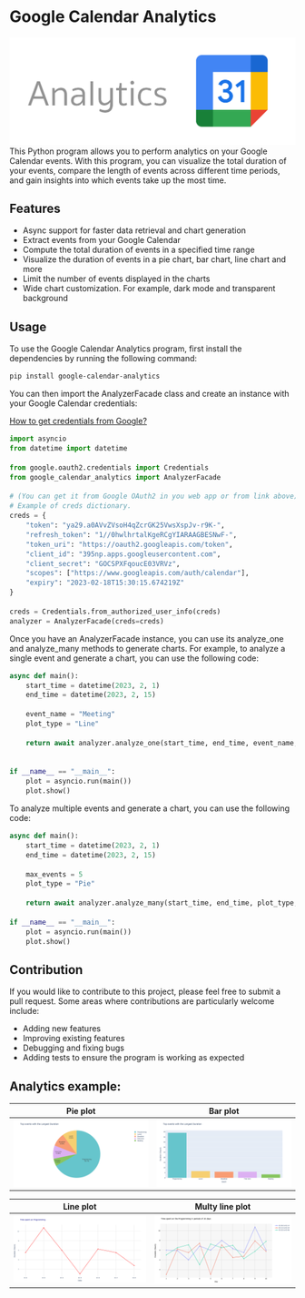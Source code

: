 # Google Calendar Analytics

![img](https://github.com/Berupor/Calendar-Analytics/blob/master/examples/Logo.png?raw=true)
This Python program allows you to perform analytics on your Google Calendar events. With this program, you can visualize
the total duration of your events, compare the length of events across different time periods, and gain insights into
which events take up the most time.

## Features

- Async support for faster data retrieval and chart generation
- Extract events from your Google Calendar
- Compute the total duration of events in a specified time range
- Visualize the duration of events in a pie chart, bar chart, line chart and more
- Limit the number of events displayed in the charts
- Wide chart customization. For example, dark mode and transparent background

## Usage

To use the Google Calendar Analytics program, first install the dependencies by running the following command:

```bash
pip install google-calendar-analytics
```

You can then import the AnalyzerFacade class and create an instance with your Google Calendar credentials:

[How to get credentials from Google?](https://developers.google.com/calendar/api/quickstart/python)
```python
import asyncio
from datetime import datetime

from google.oauth2.credentials import Credentials
from google_calendar_analytics import AnalyzerFacade

# (You can get it from Google OAuth2 in you web app or from link above)
# Example of creds dictionary. 
creds = {
    "token": "ya29.a0AVvZVsoH4qZcrGK25VwsXspJv-r9K-",
    "refresh_token": "1//0hwlhrtalKgeRCgYIARAAGBESNwF-",
    "token_uri": "https://oauth2.googleapis.com/token",
    "client_id": "395np.apps.googleusercontent.com",
    "client_secret": "GOCSPXFqoucE03VRVz",
    "scopes": ["https://www.googleapis.com/auth/calendar"],
    "expiry": "2023-02-18T15:30:15.674219Z"
}

creds = Credentials.from_authorized_user_info(creds)
analyzer = AnalyzerFacade(creds=creds)
```

Once you have an AnalyzerFacade instance, you can use its analyze_one and analyze_many methods to generate charts. For
example, to analyze a single event and generate a chart, you can use the following code:

```python
async def main():
    start_time = datetime(2023, 2, 1)
    end_time = datetime(2023, 2, 15)

    event_name = "Meeting"
    plot_type = "Line"
    
    return await analyzer.analyze_one(start_time, end_time, event_name, plot_type)


if __name__ == "__main__":
    plot = asyncio.run(main())
    plot.show()
```

To analyze multiple events and generate a chart, you can use the following code:

```python
async def main():
    start_time = datetime(2023, 2, 1)
    end_time = datetime(2023, 2, 15)

    max_events = 5
    plot_type = "Pie"
    
    return await analyzer.analyze_many(start_time, end_time, plot_type, max_events)

if __name__ == "__main__":
    plot = asyncio.run(main())
    plot.show()
```

## Contribution

If you would like to contribute to this project, please feel free to submit a pull request. Some areas where
contributions are particularly welcome include:

- Adding new features
- Improving existing features
- Debugging and fixing bugs
- Adding tests to ensure the program is working as expected

## Analytics example:

|              Pie plot               |              Bar plot               |
|:-----------------------------------:|:-----------------------------------:|
| ![img](https://github.com/Berupor/Calendar-Analytics/blob/master/examples/plot_Pie_ploty.png?raw=true) | ![img](https://github.com/Berupor/Calendar-Analytics/blob/master/examples/plot_Bar_ploty.png?raw=true) |

|              Line plot               |                                          Multy line plot                                           |          
|:------------------------------------:|:--------------------------------------------------------------------------------------------------:|
| ![img](https://github.com/Berupor/Calendar-Analytics/blob/master/examples/plot_Line_ploty.png?raw=true) | ![img](https://github.com/Berupor/Calendar-Analytics/blob/master/examples/plot_Multy.png?raw=true) |
 
